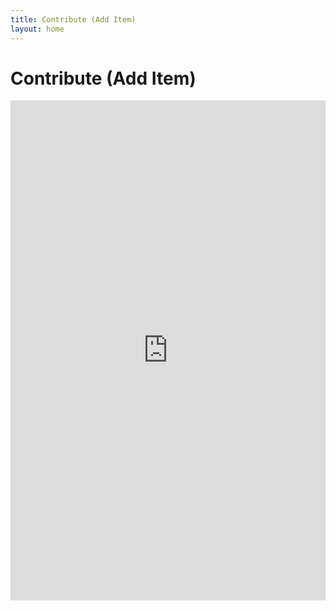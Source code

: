 ```yaml
---
title: Contribute (Add Item)
layout: home
---
```


# Contribute (Add Item)

<div style="width: 100%; height: 800px;">
    <iframe 
        src="https://docs.google.com/forms/d/e/1FAIpQLSfO3TUTS0jbU_8kXLi5tjZT7d8FwDnY1l95QjPUpEELJbW4NQ/viewform" 
        width="100%" 
        height="100%" 
        frameborder="0" 
        marginheight="0" 
        marginwidth="0">
        Loading…
    </iframe>
</div>
